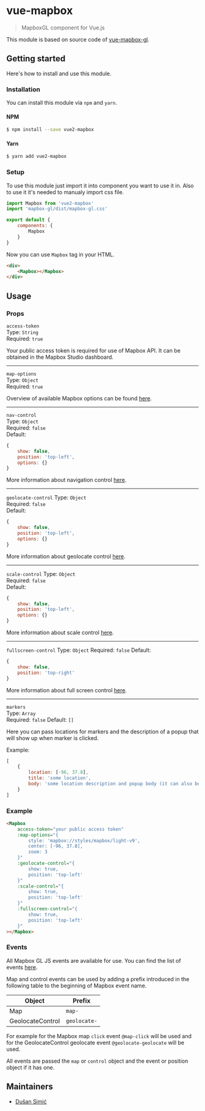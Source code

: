 # vue-mapbox
> MapboxGL component for Vue.js

This module is based on source code of [vue-mapbox-gl](https://github.com/phegman/vue-mapbox-gl).

## Getting started

Here's how to install and use this module.

### Installation

You can install this module via `npm` and `yarn`.
#### NPM
``` bash
$ npm install --save vue2-mapbox
```
#### Yarn
``` bash
$ yarn add vue2-mapbox
```

### Setup

To use this module just import it into component you want to use it in.
Also to use it it's needed to manualy import css file.
``` javascript
import Mapbox from 'vue2-mapbox'
import 'mapbox-gl/dist/mapbox-gl.css'

export default {
	components: {
		Mapbox
	}
}
```

Now you can use `Mapbox` tag in your HTML.
``` html
<div>
	<Mapbox></Mapbox>
</div>
```

## Usage

### Props

`access-token`	
Type: `String`	
Required: `true`

Your public access token is required for use of Mapbox API. It can be obtained in the Mapbox Studio dashboard.

---
`map-options`	
Type: `Object`	
Required: `true`

Overview of available Mapbox options can be found [here](https://www.mapbox.com/mapbox-gl-js/api/#map).

---
`nav-control`	
Type: `Object`	
Required: `false`	
Default:
``` javascript
{
	show: false,
	position: 'top-left',
	options: {}
}
```

More information about navigation control [here](https://www.mapbox.com/mapbox-gl-js/api/#navigationcontrol).

---
`geolocate-control`	
Type: `Object`	
Required: `false`	
Default:
``` javascript
{
	show: false,
	position: 'top-left',
	options: {}
}
```

More information about geolocate control [here](https://www.mapbox.com/mapbox-gl-js/api/#geolocatecontrol).

---
`scale-control`	
Type: `Object`	
Required: `false`	
Default:
``` javascript
{
	show: false,
	position: 'top-left',
	options: {}
}
```

More information about scale control [here](https://www.mapbox.com/mapbox-gl-js/api/#scalecontrol).

---
`fullscreen-control`
Type: `Object`
Required: `false`
Default:
``` javascript
{
	show: false,
	position: 'top-right'
}
```

More information about full screen control [here](https://www.mapbox.com/mapbox-gl-js/api/#fullscreencontrol).

---
`markers`	
Type: `Array`	
Required: `false`
Default: `[]`

Here you can pass locations for markers and the description of a popup that will show up when marker is clicked.

Example:
``` javascript
[
	{
		location: [-96, 37.8],
		title: 'some location',
		body: 'some location description and popup body (it can also be html)'
	}
]
```

### Example
``` html
<Mapbox
	access-token="your public access token"
	:map-options="{
		style: 'mapbox://styles/mapbox/light-v9',
		center: [-96, 37.8],
		zoom: 3
	}"
	:geolocate-control="{
		show: true,
		position: 'top-left'
	}"
	:scale-control="{
		show: true,
		position: 'top-left'
	}"
	:fullscreen-control="{
		show: true,
		position: 'top-left'
	}"
></Mapbox>
```

### Events

All Mapbox GL JS events are available for use. You can find the list of events [here](https://www.mapbox.com/mapbox-gl-js/api/#map.event:resize).

Map and control events can be used by adding a prefix introduced in the following table to the beginning of Mapbox event name.

| Object           | Prefix       |
| ------           | ------       |
| Map              | `map-`       |
| GeolocateControl | `geolocate-` |

For example for the Mapbox map `click` event `@map-click` will be used and for the GeolocateControl geolocate event `@geolocate-geolocate` will be used.

All events are passed the `map` or `control` object and the event or position object if it has one.

## Maintainers
 - [Dušan Simić](http://dusansimic.me)
